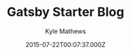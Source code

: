 ---
title: Gatsby Starter Blog
github: https://github.com/gatsbyjs/gatsby-starter-blog
demo: https://gatsby-starter-blog-demo.netlify.app/
author: Kyle Mathews
ssg:
  - Gatsby
cms:
  - Markdown
date: 2015-07-22T00:07:37.000Z
description: Gatsby starter for creating a blog
draft: true
publish_date: '2015-07-22T00:07:37Z'
github_star: 3396
github_fork: 2654
update_date: '2023-01-11T07:04:25Z'
---